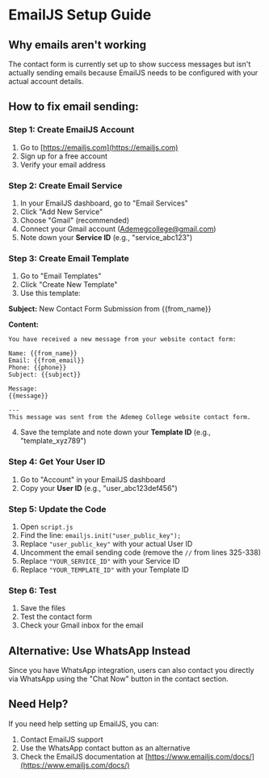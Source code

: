 # EmailJS Setup Guide

## Why emails aren't working
The contact form is currently set up to show success messages but isn't actually sending emails because EmailJS needs to be configured with your actual account details.

## How to fix email sending:

### Step 1: Create EmailJS Account
1. Go to [https://emailjs.com](https://emailjs.com)
2. Sign up for a free account
3. Verify your email address

### Step 2: Create Email Service
1. In your EmailJS dashboard, go to "Email Services"
2. Click "Add New Service"
3. Choose "Gmail" (recommended)
4. Connect your Gmail account (Ademegcollege@gmail.com)
5. Note down your **Service ID** (e.g., "service_abc123")

### Step 3: Create Email Template
1. Go to "Email Templates"
2. Click "Create New Template"
3. Use this template:

**Subject:** New Contact Form Submission from {{from_name}}

**Content:**
```
You have received a new message from your website contact form:

Name: {{from_name}}
Email: {{from_email}}
Phone: {{phone}}
Subject: {{subject}}

Message:
{{message}}

---
This message was sent from the Ademeg College website contact form.
```

4. Save the template and note down your **Template ID** (e.g., "template_xyz789")

### Step 4: Get Your User ID
1. Go to "Account" in your EmailJS dashboard
2. Copy your **User ID** (e.g., "user_abc123def456")

### Step 5: Update the Code
1. Open `script.js`
2. Find the line: `emailjs.init("user_public_key");`
3. Replace `"user_public_key"` with your actual User ID
4. Uncomment the email sending code (remove the `//` from lines 325-338)
5. Replace `"YOUR_SERVICE_ID"` with your Service ID
6. Replace `"YOUR_TEMPLATE_ID"` with your Template ID

### Step 6: Test
1. Save the files
2. Test the contact form
3. Check your Gmail inbox for the email

## Alternative: Use WhatsApp Instead
Since you have WhatsApp integration, users can also contact you directly via WhatsApp using the "Chat Now" button in the contact section.

## Need Help?
If you need help setting up EmailJS, you can:
1. Contact EmailJS support
2. Use the WhatsApp contact button as an alternative
3. Check the EmailJS documentation at [https://www.emailjs.com/docs/](https://www.emailjs.com/docs/)
